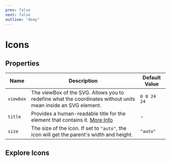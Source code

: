 ```yaml
---
prev: false
next: false
outline: "deep"
---
```


<style>

#icon-header {
  display: flex;
  justify-content: space-between;
  align-items: center;
}

.icons-search-input {
  max-width: 200px;
  display: flex;
  height: 60px;
  border-radius: 8px;
  padding: 0 8px;
  background-color: var(--vp-c-bg-alt);
  margin-left: 20px;
}

.DocSearch-MagnifierLabel {
  color: unset;
}

.DocSearch-Input {
  font-size: 1em;
  height: 100%;
  outline: none;
  padding: 0 0 0 8px;
  width: 80%;
}

#icons-grid {
  margin-top: 50px;
  display: flex;
  width: 100%;
  flex-wrap: wrap;
  gap: 12px;
}

.icon-item {
  background-color: var(--vp-c-bg);
  border: 1px solid var(--vp-c-divider);
  color: var(--vp-c-text-1);
  height: 36px;
  width: 36px;
  display: flex;
  align-items: center;
  justify-content: center;
  border-radius: 8px;
  padding: 6px;
}

.icon-item:focus-visible {
  outline: 2px solid var(--vp-c-brand-1);
  outline-offset: 2px;
}

.icon-item svg {
 color: currentcolor;
  fill: currentcolor;
  width: 100%;
  height: 100%;
  display: block;
}

.tapsi-icon {
  height: 24px;
  width: 24px;
  fill: currentColor;
}

#icon-wrapper {
  border-radius: 8px;
  background: var(--vp-c-bg-soft);
  height: 200px;
  display: flex;
  align-items: center;
  justify-content: center;
  padding: 50px;
  margin-top: 1rem;
}

#icon-wrapper svg {
  width: 100%;
  height: 100%;
  max-width: 100px;
  max-height: 100px;
}

</style>

<script setup>
import './internals/components/DocIconGrid';
</script>

# Icons

## Properties 

<div class="table-wrapper">


| Name       | Description                                                                                                                                | Default Value   |
|------------|--------------------------------------------------------------------------------------------------------------------------------------------|-----------------|
| `viewbox`  | The viewBox of the SVG. Allows you to redefine what the coordinates without units mean inside an SVG element.                              | `0 0 24 24`     |
| `title`    | Provides a human-readable title for the element that contains it. [More Info](https://www.w3.org/TR/SVG-access/#Equivalent)               | -               |
| `size`     | The size of the icon. If set to `"auto"`, the icon will get the parent's width and height.                                                | `"auto"`        |

</div>

## Explore Icons

<doc-icon-grid></doc-icon-grid>
